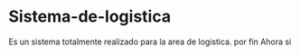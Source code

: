 # Sistema-de-logistica
Es un sistema totalmente realizado para la area de logistica.
por fin
Ahora si
